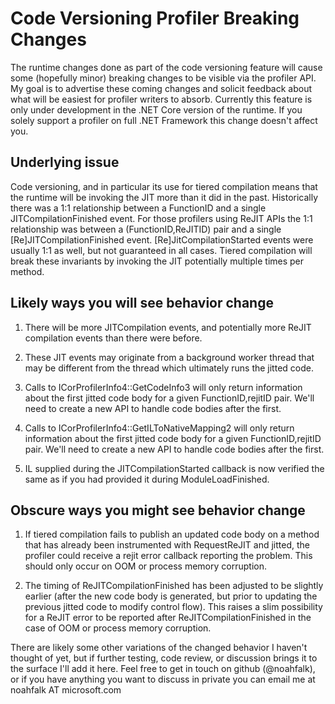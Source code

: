 # Code Versioning Profiler Breaking Changes #

The runtime changes done as part of the code versioning feature will cause some (hopefully minor) breaking changes to be visible via the profiler API. My goal is to advertise these coming changes and solicit feedback about what will be easiest for profiler writers to absorb. Currently this feature is only under development in the .NET Core version of the runtime. If you solely support a profiler on full .NET Framework this change doesn't affect you.

## Underlying issue ##

Code versioning, and in particular its use for tiered compilation means that the runtime will be invoking the JIT more than it did in the past. Historically there was a 1:1 relationship between a FunctionID and a single JITCompilationFinished event. For those profilers using ReJIT APIs the 1:1 relationship was between a (FunctionID,ReJITID) pair and a single [Re]JITCompilationFinished event. [Re]JitCompilationStarted events were usually 1:1 as well, but not guaranteed in all cases. Tiered compilation will break these invariants by invoking the JIT potentially multiple times per method.

## Likely ways you will see behavior change ##

1. There will be more JITCompilation events, and potentially more ReJIT compilation events than there were before.

2. These JIT events may originate from a background worker thread that may be different from the thread which ultimately runs the jitted code.

3. Calls to ICorProfilerInfo4::GetCodeInfo3 will only return information about the first jitted code body for a given FunctionID,rejitID pair. We'll need to create a new API to handle code bodies after the first.

4. Calls to ICorProfilerInfo4::GetILToNativeMapping2 will only return information about the first jitted code body for a given FunctionID,rejitID pair. We'll need to create a new API to handle code bodies after the first.

5. IL supplied during the JITCompilationStarted callback is now verified the same as if you had provided it during ModuleLoadFinished.


## Obscure ways you might see behavior change ##

1. If tiered compilation fails to publish an updated code body on a method that has already been instrumented with RequestReJIT and jitted, the profiler could receive a rejit error callback reporting the problem. This should only occur on OOM or process memory corruption.

2. The timing of ReJITCompilationFinished has been adjusted to be slightly earlier (after the new code body is generated, but prior to updating the previous jitted code to modify control flow). This raises a slim possibility for a ReJIT error to be reported after ReJITCompilationFinished in the case of OOM or process memory corruption.


There are likely some other variations of the changed behavior I haven't thought of yet, but if further testing, code review, or discussion brings it to the surface I'll add it here. Feel free to get in touch on github (@noahfalk), or if you have anything you want to discuss in private you can email me at noahfalk AT microsoft.com